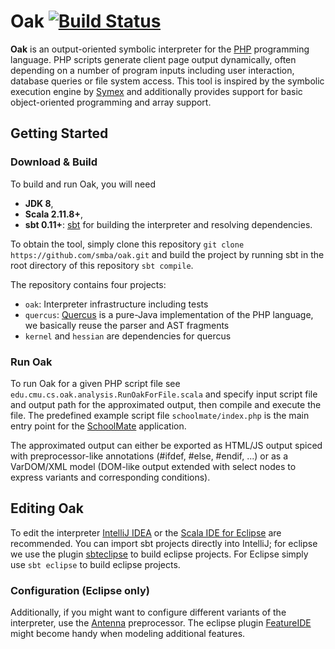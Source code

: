 # Oak [![Build Status](https://travis-ci.org/smba/oak.svg?branch=master)](https://travis-ci.org/smba/oak)

**Oak** is an output-oriented symbolic interpreter for the [PHP](http://php.net/) programming language. PHP scripts generate client page output dynamically, often depending on a number of program inputs including user interaction, database queries or file system access. This tool is inspired by the symbolic execution engine by [Symex](https://github.com/git1997/VarAnalysis) and additionally provides support for basic object-oriented programming and array support.

## Getting Started
### Download & Build
To build and run Oak, you will need
* **JDK 8**,
* **Scala 2.11.8+**,
* **sbt 0.11+**: [sbt](http://www.scala-sbt.org/index.html) for building the interpreter and resolving dependencies.

To obtain the tool, simply clone this repository ```git clone https://github.com/smba/oak.git``` and build the project by running sbt in the root directory of this repository ```sbt compile```.

The repository contains four projects:
* `oak`: Interpreter infrastructure including tests
* `quercus`: [Quercus](http://quercus.caucho.com/) is a pure-Java implementation of the PHP language, we basically reuse the parser and AST fragments
* `kernel` and `hessian` are dependencies for quercus

### Run Oak
To run Oak for a given PHP script file see ```edu.cmu.cs.oak.analysis.RunOakForFile.scala``` and specify input script file and output path for the approximated output, then compile and execute the file. The predefined example script file `schoolmate/index.php` is the main entry point for the [SchoolMate](https://sourceforge.net/projects/schoolmate/) application. 

The approximated output can either be exported as HTML/JS output spiced with preprocessor-like annotations (#ifdef, #else, #endif, ...) or as a VarDOM/XML model (DOM-like output extended with select nodes to express variants and corresponding conditions). 

## Editing Oak
To edit the interpreter [IntelliJ IDEA](https://www.jetbrains.com/idea/) or the [Scala IDE for Eclipse](http://scala-ide.org/) are recommended. You can import sbt projects directly into IntelliJ; for eclipse we use the plugin [sbteclipse](https://github.com/typesafehub/sbteclipse) to build eclipse projects. For Eclipse simply use ```sbt eclipse``` to build eclipse projects.

### Configuration (Eclipse only)
Additionally, if you might want to configure different variants of the interpreter, use the [Antenna](http://antenna.sourceforge.net/wtkpreprocess.php#eclipse_plugin) preprocessor. The eclipse plugin [FeatureIDE](http://wwwiti.cs.uni-magdeburg.de/iti_db/research/featureide/) might become handy when modeling additional features.
